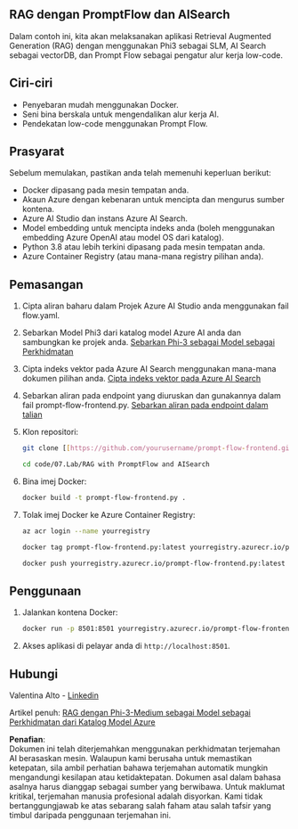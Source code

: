 ## RAG dengan PromptFlow dan AISearch

Dalam contoh ini, kita akan melaksanakan aplikasi Retrieval Augmented Generation (RAG) dengan menggunakan Phi3 sebagai SLM, AI Search sebagai vectorDB, dan Prompt Flow sebagai pengatur alur kerja low-code.

## Ciri-ciri

- Penyebaran mudah menggunakan Docker.
- Seni bina berskala untuk mengendalikan alur kerja AI.
- Pendekatan low-code menggunakan Prompt Flow.

## Prasyarat

Sebelum memulakan, pastikan anda telah memenuhi keperluan berikut:

- Docker dipasang pada mesin tempatan anda.
- Akaun Azure dengan kebenaran untuk mencipta dan mengurus sumber kontena.
- Azure AI Studio dan instans Azure AI Search.
- Model embedding untuk mencipta indeks anda (boleh menggunakan embedding Azure OpenAI atau model OS dari katalog).
- Python 3.8 atau lebih terkini dipasang pada mesin tempatan anda.
- Azure Container Registry (atau mana-mana registry pilihan anda).

## Pemasangan

1. Cipta aliran baharu dalam Projek Azure AI Studio anda menggunakan fail flow.yaml.
2. Sebarkan Model Phi3 dari katalog model Azure AI anda dan sambungkan ke projek anda. [Sebarkan Phi-3 sebagai Model sebagai Perkhidmatan](https://learn.microsoft.com/azure/machine-learning/how-to-deploy-models-phi-3?view=azureml-api-2&tabs=phi-3-mini)
3. Cipta indeks vektor pada Azure AI Search menggunakan mana-mana dokumen pilihan anda. [Cipta indeks vektor pada Azure AI Search](https://learn.microsoft.com/azure/search/search-how-to-create-search-index?tabs=portal)
4. Sebarkan aliran pada endpoint yang diuruskan dan gunakannya dalam fail prompt-flow-frontend.py. [Sebarkan aliran pada endpoint dalam talian](https://learn.microsoft.com/azure/ai-studio/how-to/flow-deploy)
5. Klon repositori:

    ```sh
    git clone [[https://github.com/yourusername/prompt-flow-frontend.git](https://github.com/microsoft/Phi-3CookBook.git)](https://github.com/microsoft/Phi-3CookBook.git)
    
    cd code/07.Lab/RAG with PromptFlow and AISearch
    ```

6. Bina imej Docker:

    ```sh
    docker build -t prompt-flow-frontend.py .
    ```

7. Tolak imej Docker ke Azure Container Registry:

    ```sh
    az acr login --name yourregistry
    
    docker tag prompt-flow-frontend.py:latest yourregistry.azurecr.io/prompt-flow-frontend.py:latest
    
    docker push yourregistry.azurecr.io/prompt-flow-frontend.py:latest
    ```

## Penggunaan

1. Jalankan kontena Docker:

    ```sh
    docker run -p 8501:8501 yourregistry.azurecr.io/prompt-flow-frontend.py:latest
    ```

2. Akses aplikasi di pelayar anda di `http://localhost:8501`.

## Hubungi

Valentina Alto - [Linkedin](https://www.linkedin.com/in/valentina-alto-6a0590148/)

Artikel penuh: [RAG dengan Phi-3-Medium sebagai Model sebagai Perkhidmatan dari Katalog Model Azure](https://medium.com/@valentinaalto/rag-with-phi-3-medium-as-a-model-as-a-service-from-azure-model-catalog-62e1411948f3)

**Penafian**:  
Dokumen ini telah diterjemahkan menggunakan perkhidmatan terjemahan AI berasaskan mesin. Walaupun kami berusaha untuk memastikan ketepatan, sila ambil perhatian bahawa terjemahan automatik mungkin mengandungi kesilapan atau ketidaktepatan. Dokumen asal dalam bahasa asalnya harus dianggap sebagai sumber yang berwibawa. Untuk maklumat kritikal, terjemahan manusia profesional adalah disyorkan. Kami tidak bertanggungjawab ke atas sebarang salah faham atau salah tafsir yang timbul daripada penggunaan terjemahan ini.
